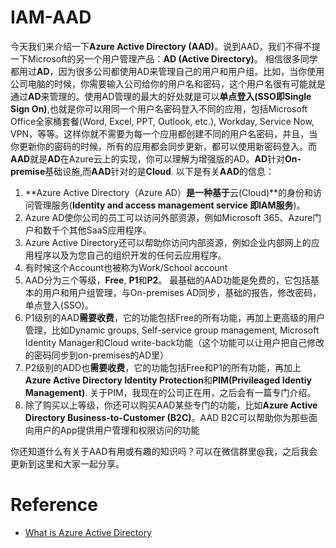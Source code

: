 # IAM-AAD
今天我们来介绍一下**Azure Active Directory (AAD)**。说到AAD，我们不得不提一下Microsoft的另一个用户管理产品：**AD (Active Directory)**。 相信很多同学都用过**AD**，因为很多公司都使用AD来管理自己的用户和用户组。比如，当你使用公司电脑的时候，你需要输入公司给你的用户名和密码，这个用户名很有可能就是通过**AD**来管理的。使用AD管理的最大的好处就是可以**单点登入(SSO即Single Sign On)**,也就是你可以用同一个用户名密码登入不同的应用，包括Microsoft Office全家桶套餐(Word, Excel, PPT, Outlook, etc.), Workday, Service Now, VPN，等等。这样你就不需要为每一个应用都创建不同的用户名密码，并且，当你更新你的密码的时候，所有的应用都会同步更新，都可以使用新密码登入。而**AAD**就是**AD**在Azure云上的实现，你可以理解为增强版的AD。**AD**针对**On-premise**基础设施,而**AAD**针对的是**Cloud**. 以下是有关**AAD**的信息：
1. **Azure Active Directory（Azure AD）**是一种基于**云(Cloud)**的身份和访问管理服务(**Identity and access management service 即IAM服务**)。
2. Azure AD使你公司的员工可以访问外部资源，例如Microsoft 365、Azure门户和数千个其他SaaS应用程序。
3. Azure Active Directory还可以帮助你访问内部资源，例如企业内部网上的应用程序以及为您自己的组织开发的任何云应用程序。
4. 有时候这个Account也被称为Work/School account
5. AAD分为三个等级，**Free**, **P1**和**P2**。 最基础的AAD功能是免费的，它包括基本的用户和用户组管理，与On-premises AD同步，基础的报告，修改密码，单点登入(SSO)。
6. P1级别的AAD**需要收费**，它的功能包括Free的所有功能，再加上更高级的用户管理，比如Dynamic groups, Self-service group management, Microsoft Identity Manager和Cloud write-back功能（这个功能可以让用户把自己修改的密码同步到on-premises的AD里）
7. P2级别的ADD也**需要收费**，它的功能包括Free和P1的所有功能，再加上**Azure Active Directory Identity Protection**和**PIM(Privileaged Identiy Management)**. 关于PIM，我现在的公司正在用，之后会有一篇专门介绍。
8. 除了购买以上等级，你还可以购买AAD某些专门的功能，比如**Azure Active Directory Business-to-Customer (B2C)**。AAD B2C可以帮助你为那些面向用户的App提供用户管理和权限访问的功能

你还知道什么有关于AAD有用或有趣的知识吗？可以在微信群里@我，之后我会更新到这里和大家一起分享。

# Reference
- [What is Azure Active Directory](https://learn.microsoft.com/en-us/azure/active-directory/fundamentals/active-directory-whatis)